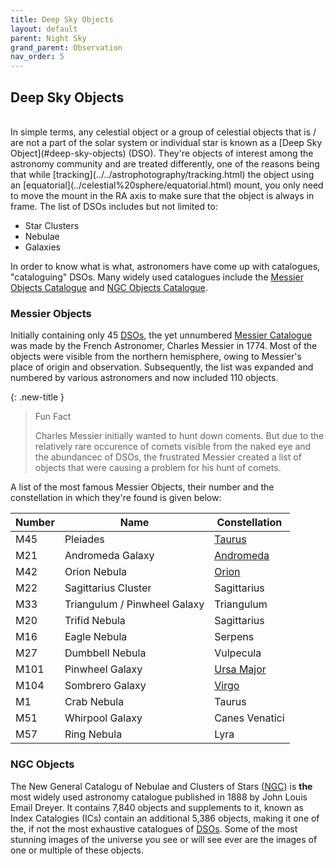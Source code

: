 ```yaml
---
title: Deep Sky Objects
layout: default
parent: Night Sky
grand_parent: Observation
nav_order: 5
---
```


## Deep Sky Objects

<br />
In simple terms, any celestial object or a group of celestial objects that is / are not a part of the solar system or individual star is known as a [Deep Sky Object](#deep-sky-objects) (DSO). They're objects of interest among the astronomy community and are treated differently, one of the reasons being that while [tracking](../../astrophotography/tracking.html) the object using an [equatorial](../celestial%20sphere/equatorial.html) mount, you only need to move the mount in the RA axis to make sure that the object is always in frame. The list of DSOs includes but not limited to:

- Star Clusters
- Nebulae
- Galaxies

In order to know what is what, astronomers have come up with catalogues, "cataloguing" DSOs. Many widely used catalogues include the [Messier Objects Catalogue](#deep-sky-objects) and [NGC Objects Catalogue](#ngc-objects).

### Messier Objects

Initially containing only 45 [DSOs](#deep-sky-objects), the yet unnumbered [Messier Catalogue](#messier-objects) was made by the French Astronomer, Charles Messier in 1774. Most of the objects were visible from the northern hemisphere, owing to Messier's place of origin and observation. Subsequently, the list was expanded and numbered by various astronomers and now included 110 objects.

{: .new-title }

> Fun Fact
>
> Charles Messier initially wanted to hunt down coments. But due to the relatively rare occurence of comets visible from the naked eye and the abundancec of DSOs, the frustrated Messier created a list of objects that were causing a problem for his hunt of comets.

A list of the most famous Messier Objects, their number and the constellation in which they're found is given below:

| Number | Name                         | Constellation                                  |
| ------ | ---------------------------- | ---------------------------------------------- |
| M45    | Pleiades                     | [Taurus](./constellations.html#taurus)         |
| M21    | Andromeda Galaxy             | [Andromeda](./constellations.html#andromeda)   |
| M42    | Orion Nebula                 | [Orion](./constellations.html#orion)           |
| M22    | Sagittarius Cluster          | Sagittarius                                    |
| M33    | Triangulum / Pinwheel Galaxy | Triangulum                                     |
| M20    | Trifid Nebula                | Sagittarius                                    |
| M16    | Eagle Nebula                 | Serpens                                        |
| M27    | Dumbbell Nebula              | Vulpecula                                      |
| M101   | Pinwheel Galaxy              | [Ursa Major](./constellations.html#ursa-major) |
| M104   | Sombrero Galaxy              | [Virgo](./constellations.html#virgo)           |
| M1     | Crab Nebula                  | Taurus                                         |
| M51    | Whirpool Galaxy              | Canes Venatici                                 |
| M57    | Ring Nebula                  | Lyra                                           |

### NGC Objects

The New General Catalogu of Nebulae and Clusters of Stars ([NGC](#ngc-objects)) is **the** most widely used astronomy catalogue published in 1888 by John Louis Email Dreyer. It contains 7,840 objects and supplements to it, known as Index Catalogies (ICs) contain an additional 5,386 objects, making it one of the, if not the most exhaustive catalogues of [DSOs](#deep-sky-objects). Some of the most stunning images of the universe you see or will see ever are the images of one or multiple of these objects.
